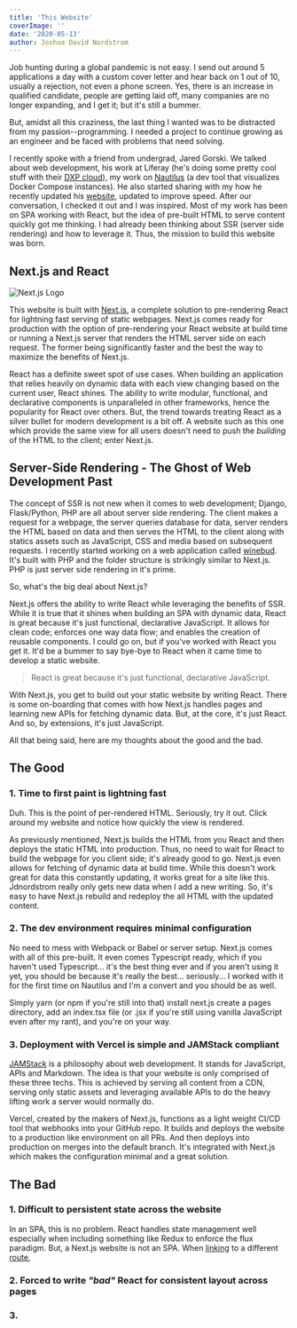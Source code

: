 ```yaml
---
title: 'This Website'
coverImage: ''
date: '2020-05-13'
author: Joshua David Nordstrom
---
```


Job hunting during a global pandemic is not easy. I send out around 5 applications a day with a custom cover letter and hear back on 1 out of 10, usually a rejection, not even a phone screen. Yes, there is an increase in qualified candidate, people are getting laid off, many companies are no longer expanding, and I get it; but it's still a bummer.

But, amidst all this craziness, the last thing I wanted was to be distracted from my passion--programming. I needed a project to continue growing as an engineer and be faced with problems that need solving.

I recently spoke with a friend from undergrad, Jared Gorski. We talked about web development, his work at Liferay (he's doing some pretty cool stuff with their [DXP cloud](https://www.liferay.com/products/dxp-cloud)), my work on [Nautilus](https://nautilusdev.com) (a dev tool that visualizes Docker Compose instances). He also started sharing with my how he recently updated his [website](https://jaredgorski.org/), updated to improve speed. After our conversation, I checked it out and I was inspired. Most of my work has been on SPA working with React, but the idea of pre-built HTML to serve content quickly got me thinking. I had already been thinking about SSR (server side rendering) and how to leverage it. Thus, the mission to build this website was born.

## Next.js and React

![Next.js Logo](/white-nextjs.png)

This website is built with [Next.js](https://nextjs.org/), a complete solution to pre-rendering React for lightning fast serving of static webpages. Next.js comes ready for production with the option of pre-rendering your React website at build time or running a Next.js server that renders the HTML server side on each request. The former being significantly faster and the best the way to maximize the benefits of Next.js.

React has a definite sweet spot of use cases. When building an application that relies heavily on dynamic data with each view changing based on the current user, React shines. The ability to write modular, functional, and declarative components is unparalleled in other frameworks, hence the popularity for React over others. But, the trend towards treating React as a silver bullet for modern development is a bit off. A website such as this one which provide the same view for all users doesn't need to push the _building_ of the HTML to the client; enter Next.js.

## Server-Side Rendering - The Ghost of Web Development Past

The concept of SSR is not new when it comes to web development; Django, Flask/Python, PHP are all about server side rendering. The client makes a request for a webpage, the server queries database for data, server renders the HTML based on data and then serves the HTML to the client along with statics assets such as JavaScript, CSS and media based on subsequent requests. I recently started working on a web application called [winebud](https://www.winebud.com/). It's built with PHP and the folder structure is strikingly similar to Next.js. PHP is just server side rendering in it's prime.

So, what's the big deal about Next.js?

Next.js offers the ability to write React while leveraging the benefits of SSR. While it is true that it shines when building an SPA with dynamic data, React is great because it's just functional, declarative JavaScript. It allows for clean code; enforces one way data flow; and enables the creation of reusable components. I could go on, but if you've worked with React you get it. It'd be a bummer to say bye-bye to React when it came time to develop a static website.

> React is great because it's just functional, declarative JavaScript.

With Next.js, you get to build out your static website by writing React. There is some on-boarding that comes with how Next.js handles pages and learning new APIs for fetching dynamic data. But, at the core, it's just React. And so, by extensions, it's just JavaScript.

All that being said, here are my thoughts about the good and the bad.

## The Good

### 1. Time to first paint is lightning fast

Duh. This is the point of per-rendered HTML. Seriously, try it out. Click around my website and notice how quickly the view is rendered.

As previously mentioned, Next.js builds the HTML from you React and then deploys the static HTML into production. Thus, no need to wait for React to build the webpage for you client side; it's already good to go. Next.js even allows for fetching of dynamic data at build time. While this doesn't work great for data this constantly updating, it works great for a site like this. Jdnordstrom really only gets new data when I add a new writing. So, it's easy to have Next.js rebuild and redeploy the all HTML with the updated content.

### 2. The dev environment requires minimal configuration

No need to mess with Webpack or Babel or server setup. Next.js comes with all of this pre-built. It even comes Typescript ready, which if you haven't used Typescript... it's the best thing ever and if you aren't using it yet, you should be because it's really the best... seriously... I worked with it for the first time on Nautilus and I'm a convert and you should be as well.

Simply yarn (or npm if you're still into that) install next.js create a pages directory, add an index.tsx file (or .jsx if you're still using vanilla JavaScript even after my rant), and you're on your way.

### 3. Deployment with Vercel is simple and JAMStack compliant

[JAMStack](https://jamstack.org/) is a philosophy about web development. It stands for JavaScript, APIs and Markdown. The idea is that your website is only comprised of these three techs. This is achieved by serving all content from a CDN, serving only static assets and leveraging available APIs to do the heavy lifting work a server would normally do.

Vercel, created by the makers of Next.js, functions as a light weight CI/CD tool that webhooks into your GitHub repo. It builds and deploys the website to a production like environment on all PRs. And then deploys into production on merges into the default branch. It's integrated with Next.js which makes the configuration minimal and a great solution.

## The Bad

### 1. Difficult to persistent state across the website

In an SPA, this is no problem. React handles state management well especially when including something like Redux to enforce the flux paradigm. But, a Next.js website is not an SPA. When [linking](https://nextjs.org/docs/api-reference/next/link) to a different [route](https://nextjs.org/docs/api-reference/next/router), 

### 2. Forced to write _"bad"_ React for consistent layout across pages

### 3. 

<!--stackedit_data:
eyJoaXN0b3J5IjpbMTQyMTEyMTM2NiwtMTE3NzE0OTk4NSwyMz
Q3OTk1NzcsLTkwNjUzNTI5MywtMjE1NjI0OTE5LC01MzczNDMy
NzBdfQ==
-->